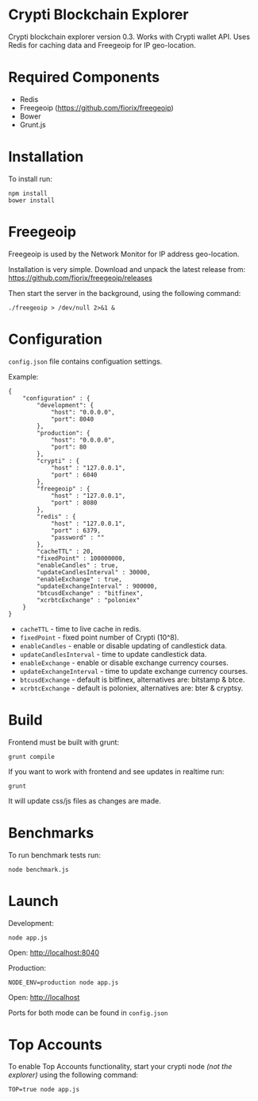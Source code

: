 Crypti Blockchain Explorer
==========================

Crypti blockchain explorer version 0.3. Works with Crypti wallet API. Uses Redis for caching data and Freegeoip for IP geo-location.

# Required Components

 * Redis
 * Freegeoip (https://github.com/fiorix/freegeoip)
 * Bower
 * Grunt.js

# Installation

To install run:

```
npm install
bower install
```

# Freegeoip

Freegeoip is used by the Network Monitor for IP address geo-location.

Installation is very simple. Download and unpack the latest release from: https://github.com/fiorix/freegeoip/releases

Then start the server in the background, using the following command:

```
./freegeoip > /dev/null 2>&1 &
```

# Configuration

`config.json` file contains configuation settings.

Example:

```
{
    "configuration" : {
        "development": {
            "host": "0.0.0.0",
            "port": 8040
        },
        "production": {
            "host": "0.0.0.0",
            "port": 80
        },
        "crypti" : {
            "host" : "127.0.0.1",
            "port" : 6040
        },
        "freegeoip" : {
            "host" : "127.0.0.1",
            "port" : 8080
        },
        "redis" : {
            "host" : "127.0.0.1",
            "port" : 6379,
            "password" : ""
        },
        "cacheTTL" : 20,
        "fixedPoint" : 100000000,
        "enableCandles" : true,
        "updateCandlesInterval" : 30000,
        "enableExchange" : true,
        "updateExchangeInterval" : 900000,
        "btcusdExchange" : "bitfinex",
        "xcrbtcExchange" : "poloniex"
    }
}
```

* `cacheTTL` - time to live cache in redis.
* `fixedPoint` - fixed point number of Crypti (10^8).
* `enableCandles` - enable or disable updating of candlestick data.
* `updateCandlesInterval` - time to update candlestick data.
* `enableExchange` - enable or disable exchange currency courses.
* `updateExchangeInterval` - time to update exchange currency courses.
* `btcusdExchange` - default is bitfinex, alternatives are: bitstamp & btce.
* `xcrbtcExchange` - default is poloniex, alternatives are: bter & cryptsy.

# Build

Frontend must be built with grunt:

```
grunt compile
```

If you want to work with frontend and see updates in realtime run:

```
grunt
```

It will update css/js files as changes are made.

# Benchmarks

To run benchmark tests run:

```
node benchmark.js
```

# Launch

Development:

```
node app.js
```

Open: [http://localhost:8040](http://localhost:8040)

Production:

```
NODE_ENV=production node app.js
```

Open: [http://localhost](http://localhost)

Ports for both mode can be found in `config.json`

# Top Accounts

To enable Top Accounts functionality, start your crypti node _(not the explorer)_ using the following command:

```
TOP=true node app.js
```
